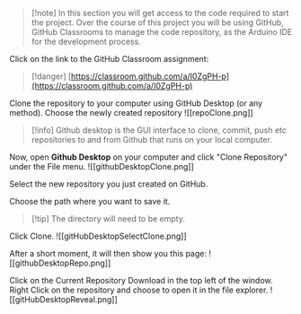 > [!note] In this section you will get access to the code required to start the project. Over the course of this project you will be using GitHub, GitHub Classrooms to manage the code repository, as the Arduino IDE for the development process.


Click on the link to the GitHub Classroom assignment:

> [!danger] [https://classroom.github.com/a/I0ZgPH-p](https://classroom.github.com/a/I0ZgPH-p)

Clone the repository to your computer using GitHub Desktop (or any method). Choose the newly created repository
![[repoClone.png]]


> [!info] Github desktop is the GUI interface to clone, commit, push etc repositories to and from Github that runs on your local computer.


Now, open **Github Desktop** on your computer and click "Clone Repository" under the File menu.
![[githubDesktopClone.png]]


Select the new repository you just created on GitHub.

Choose the path where you want to save it.

> [!tip] The directory will need to be empty.


Click Clone.
![[gitHubDesktopSelectClone.png]]


After a short moment, it will then show you this page:
![[githubDesktopRepo.png]]

Click on the Current Repository Download in the top left of the window. Right Click on the repository and choose to open it in the file explorer.
![[gitHubDesktopReveal.png]]



